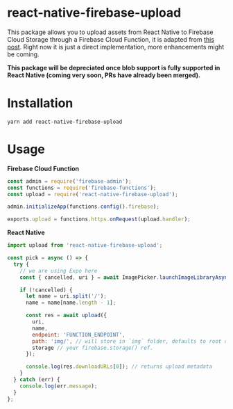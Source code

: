 # react-native-firebase-upload

This package allows you to upload assets from React Native to Firebase Cloud Storage through a Firebase Cloud Function, it is adapted from [this post](https://medium.com/@wcandillon/uploading-images-to-firebase-with-expo-a913c9f8e98d). Right now it is just a direct implementation, more enhancements might be coming.

**This package will be depreciated once blob support is fully supported in React Native (coming very soon, PRs have already been merged).**

# Installation

`yarn add react-native-firebase-upload`

# Usage

**Firebase Cloud Function**

```javascript
const admin = require('firebase-admin');
const functions = require('firebase-functions');
const upload = require('react-native-firebase-upload');

admin.initializeApp(functions.config().firebase);

exports.upload = functions.https.onRequest(upload.handler);
```

**React Native**

```javascript
import upload from 'react-native-firebase-upload';

const pick = async () => {
  try {
    // we are using Expo here
    const { cancelled, uri } = await ImagePicker.launchImageLibraryAsync();

    if (!cancelled) {
      let name = uri.split('/');
      name = name[name.length - 1];

      const res = await upload({
        uri,
        name,
        endpoint: 'FUNCTION_ENDPOINT',
        path: 'img/', // will store in `img` folder, defaults to root directory `/`
        storage // your firebase.storage() ref.
      });

      console.log(res.downloadURLs[0]); // returns upload metadata
    }
  } catch (err) {
    console.log(err.message);
  }
};
```

